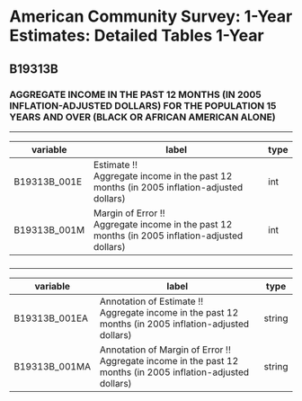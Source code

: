 # American Community Survey: 1-Year Estimates: Detailed Tables 1-Year

## B19313B

### AGGREGATE INCOME IN THE PAST 12 MONTHS (IN 2005 INFLATION-ADJUSTED DOLLARS) FOR THE POPULATION 15 YEARS AND OVER (BLACK OR AFRICAN AMERICAN ALONE)

___

| variable | label | type |
| ----- | ----- | ----- |
| B19313B_001E | Estimate !!<br>Aggregate income in the past 12 months (in 2005 inflation-adjusted dollars) | int |
| B19313B_001M | Margin of Error !!<br>Aggregate income in the past 12 months (in 2005 inflation-adjusted dollars) | int |
### 

___

| variable | label | type |
| ----- | ----- | ----- |
| B19313B_001EA | Annotation of Estimate !!<br>Aggregate income in the past 12 months (in 2005 inflation-adjusted dollars) | string |
| B19313B_001MA | Annotation of Margin of Error !!<br>Aggregate income in the past 12 months (in 2005 inflation-adjusted dollars) | string |

